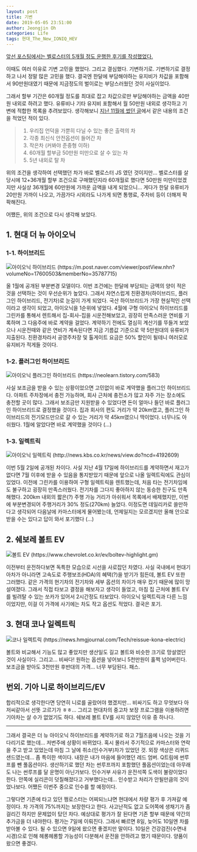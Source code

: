 ```yaml
---
layout: post
title: 기변
date: 2019-05-05 23:51:00
author: Jeongjin Oh
categories: Life
tags: 현대_The_New_IONIQ_HEV
---
```


[앞선 포스팅에서는 벨로스터의 5개월 정도 운행한 후기를 작성했었다.](/life/2019/04/13/Review-About-Veloster-JS)

이때도 여러 이유로 기변 고민을 했었다. 그리고 결심했다. 기변하기로. 기변하기로 결정하고 나서 정말 많은 고민을 했다. 결국엔 한달에 부담해야하는 유지비가 차값을 포함해서 90만원대였기 때문에 지금정도의 벌이로는 부담스러웠던 것이 사실이었다.

그래서 할부 기간은 60개월 정도를 최대로 잡고 차값으로만 부담해야하는 금액을 40만원 내외로 하려고 했다. 유류비나 기타 유지비 포함해서 월 50만원 내외로 생각하고 기변에 적합한 목록을 추려보았다. 생각해보니 [지난 11월에 썼던 글](/life/2018/11/24/Looking-For-Next-Car)에서 같은 내용의 조건을 적었던 적이 있다.

> 1. 우리집 언덕을 가뿐히 다닐 수 있는 좋은 출력의 차
> 2. 각종 최신식 안전옵션이 들어간 차
> 3. 작은차 (커봐야 준중형 이하)
> 4. 60개월 할부금 50만원 미만으로 살 수 있는 차
> 5. 5년 내외로 탈 차

위의 조건을 생각하여 선택했던 차가 바로 벨로스터 JS 였던 것이지만... 벨로스터를 살 당시에 12+36개월 할부 조건으로 구매했던지라 60개월로 했다면 50만원 미만이었겠지만 사실상 36개월에 60만원에 가까운 금액을 내게 되었으니... 게다가 한달 유류비가 20만원 가까이 나오고, 가끔가다 시외라도 나가게 되면 통행료, 주차비 등이 더해져 팍팍해진다.

어쨌든, 위의 조건으로 다시 생각해 보았다.

## 1. 현대 더 뉴 아이오닉

### 1-1. 하이브리드

![아이오닉 하이브리드 (https://m.post.naver.com/viewer/postView.nhn?volumeNo=17600503&memberNo=35787715)](/images/2019-5-5-Considering-To-Change-A-Car/1.jpg) 

올 1월에 공개된 부분변경 모델이다. 이번 조건에는 한달에 부담되는 금액의 양이 적은 것을 선택하는 것이 우선순위가 높았다. 그래서 자연스럽게 친환경차(하이브리드, 플러그인 하이브리드, 전기차)로 눈길이 가게 되었다. 국산 하이브리드가 가장 현실적인 선택이라고 생각이 되었고, 아이오닉을 1순위에 넣었다. 4월에 구형 아이오닉 하이브리드를 그린카를 통해서 렌트해서 집-회사-집을 시운전해보았고, 굉장히 만족스러운 연비를 기록하며 그 다음주에 바로 계약을 걸었다. 계약하기 전에도 열심히 계산기를 뚜들겨 보았으나 시운전때와 같은 연비가 계속된다면 지금 기름값 기준으로 약 5만원대의 유류비가 지출된다. 친환경차라서 공영주차장 및 톨게이트 요금은 50% 할인이 될테니 여러모로 유지비가 적게들 것이다.

### 1-2. 플러그인 하이브리드

![아이오닉 플러그인 하이브리드 (https://neolearn.tistory.com/583)](/images/2019-5-5-Considering-To-Change-A-Car/2.jpg)

사실 보조금을 받을 수 있는 상황이었으면 고민없이 바로 계약했을 플러그인 하이브리드다. 아파트 주차장에서 충전 가능하며, 회사 근처에 충전소가 많고 자주 가는 장소에도 충전할 곳이 많다. 그래서 보조금만 지원받을 수 있었다면 돈이 얼마나 들던 바로 플러그인 하이브리드로 결정했을 것이다. 집과 회사의 편도 거리가 약 20km였고, 플러그인 하이브리드의 전기모드만으로 갈 수 있는 거리가 약 45km였으니 딱이었다. 너무나도 아쉬웠다. 1월에 알았다면 바로 계약했을 것이다 (...)

### 1-3. 일렉트릭

![아이오닉 일렉트릭 (http://news.kbs.co.kr/news/view.do?ncd=4192609)](/images/2019-5-5-Considering-To-Change-A-Car/3.jpg)

이번 5월 2일에 공개된 차이다. 사실 지난 4월 17일에 하이브리드를 계약하면서 재고가 없다면 7월 이후에 받을 수 있음을 통지받았기 때문에 앞으로 나올 일렉트릭에도 관심이 있었다. 이전에 그린카를 이용하여 구형 일렉트릭을 렌트했는데, 처음 타는 전기차임에도 불구하고 굉장히 만족스러웠다. 전기차를 그다지 좋아하지 않는 동승한 친구도 만족해했다. 200km 내외의 짧은(?) 주행 가능 거리가 아쉬워서 목록에서 배제했지만, 이번에 부분변경되어 주행거리가 30% 정도(270km) 늘었다. 이정도면 데일리카로 쓸만하다고 생각되어 다음날에 카마스터에게 물어봤는데, 언제일지는 모르겠지만 올해 안으로 받을 수는 있다고 답이 와서 포기했다 (...)

## 2. 쉐보레 볼트 EV

![볼트 EV (https://www.chevrolet.co.kr/ev/boltev-highlight.gm)](/images/2019-5-5-Considering-To-Change-A-Car/4.jpg)

이전부터 운전하다보면 독특한 모습으로 시선을 사로잡던 차였다. 사실 국내에서 현대기아차가 아니라면 고속도로 주행보조(HDA)의 혜택(?)을 받기가 힘든데, 볼트 EV 또한 그러했다. 같은 가격의 현기차의 전기차와 세부 옵션의 차이가 매우 컸기 때문에 많이 망설여졌다. 그래서 직접 타보고 결정을 해보자고 생각이 들었고, 마침 집 근처에 볼트 EV를 빌려탈 수 있는 쏘카가 있어서 2시간정도 타보았다. 아이오닉 일렉트릭과 다른 느낌이었지만, 이걸 이 가격에 사기에는 차도 작고 옵션도 적었다. 결국은 포기.

## 3. 현대 코나 일렉트릭

![코나 일렉트릭 (https://news.hmgjournal.com/Tech/reissue-kona-electric)](/images/2019-5-5-Considering-To-Change-A-Car/5.jpg)

볼트와 비교해서 기능도 많고 좋았지만 생산일도 길고 볼트와 비슷한 크기로 망설였던 것이 사실이다. 그리고... 비싸다! 원하는 옵션을 넣어보니 5천만원이 훌쩍 넘어버린다. 보조금을 받아도 3천만원 후반대의 가격... 너무 부담된다. 패스.

## 번외. 기아 니로 하이브리드/EV

합리적으로 생각한다면 당연히 니로를 골랐어야 했겠지만... 비싸기도 하고 무엇보다 아저씨같아서 선뜻 고르기가 ㅎㅎ... 그리고 현대차의 중고차 보장 프로그램을 이용하려면 기아차는 살 수가 없었기도 하다. 쉐보레 볼트 EV를 사지 않았던 이유 중 하나다.

---

그래서 결국은 더 뉴 아이오닉 하이브리드를 계약하기로 하고 7월즈음에 나오는 것을 기다리기로 했는데... 저번주에 상황이 바뀌었다. 혹시 몰라서 주기적으로 카마스터와 연락을 주고 받고 있었는데 마침 그 날에 취소(인수거부)차가 있었던 것. 외장 색상은 리퀴드 샌드였는데... 좀 특이한 색이다. 내장은 내가 마음에 들어했던 레드 엄버. Q트림에 썬루프를 뺀 풀옵션이다. 생산하기로 했던 차는 썬루프까지 포함했던 풀옵션이었는데 아무래도 나는 썬루프를 달 운명이 아닌가보다. 인수거부 사유가 운전석쪽 도색이 불량이었다 한다. 안쪽에 실리콘이 덧칠해졌다고 거부했다는데... 인수받고 처리가 안될만큼의 것이었나보다. 어쨌든 이번주 중으로 인수를 할 예정이다.

그렇다면 기존에 타고 있던 쩡로스터는 어찌되느냐면 현대에서 차량 평가 후 가져갈 예정이다. 차 가격의 75%까지는 보장한다고 한다. 사고난적도 없고 도어쪽에 생채기가 좀 걸리긴 하지만 문제없이 탔던 차다. 예상대로 평가가 잘 된다면 기존 할부 때문에 약간의 추가금을 더 내야한다. 평가는 7일에 이뤄진다. 그래서 빠르면 8일, 늦어도 10일엔 차를 받아볼 수 있다. 될 수 있으면 9일에 왔으면 좋겠지만 말이다. 10일은 건강검진(수면내시경)으로 인해 헤롱헤롱할 가능성이 다분해서 운전을 안하려고 했기 때문이다. 양품이 왔으면 좋겠다.